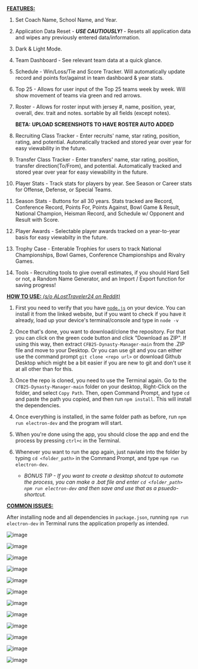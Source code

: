 <ins>**FEATURES:**</ins>

1. Set Coach Name, School Name, and Year.
2. Application Data Reset - ***USE CAUTIOUSLY!*** - Resets all application data and wipes any previously entered data/information.
3. Dark & Light Mode.
4. Team Dashboard - See relevant team data at a quick glance.
5. Schedule - Win/Loss/Tie and Score Tracker. Will automatically update record and points for/against in team dashboard & year stats.
6. Top 25 - Allows for user input of the Top 25 teams week by week.  Will show movement of teams via green and red arrows. 
7. Roster - Allows for roster input with jersey #, name, position, year, overall, dev. trait and notes. sortable by all fields (except notes).

   **BETA:** **UPLOAD SCREENSHOTS TO HAVE ROSTER AUTO ADDED** 
8. Recruiting Class Tracker - Enter recruits' name, star rating, position, rating, and potential. Automatically tracked and stored year over year for easy viewability in the future.
9. Transfer Class Tracker - Enter transfers' name, star rating, position, transfer direction(To/From), and potential. Automatically tracked and stored year over year for easy viewability in the future.
10. Player Stats - Track stats for players by year.  See Season or Career stats for Offense, Defense, or Special Teams.  
11. Season Stats - Buttons for all 30 years. Stats tracked are Record, Conference Record, Points For, Points Against, Bowl Game & Result, National Champion, Heisman Record, and Schedule w/ Opponent and Result with Score.
12. Player Awards - Selectable player awards tracked on a year-to-year basis for easy viewabilty in the future.
13. Trophy Case - Enterable Trophies for users to track National Championships, Bowl Games, Conference Championships and Rivalry Games.
14. Tools - Recruiting tools to give overall estimates, if you should Hard Sell or not, a Random Name Generator, and an Import / Export function for saving progress!


<ins>**HOW TO USE:** _(s/o ALostTraveler24 on Reddit)_</ins>

1. First you need to verify that you have [`node.js`](https://nodejs.org/en/download/package-manager/current) on your device. You can install it from the linked website, but if you want to check if you have it already, load up your device's terminal/console and type in `node -v`
2. Once that's done, you want to download/clone the repository. For that you can click on the green code button and click "Download as ZIP".  If using this way, then extract `CFB25-Dynasty-Manager-main` from the .ZIP file and move to your Desktop.  Or you can use git and you can either use the command prompt `git clone <repo url>` or download Github Desktop which might be a bit easier if you are new to git and don't use it at all other than for this.
3. Once the repo is cloned, you need to use the Terminal again.  Go to the `CFB25-Dynasty-Manager-main` folder on your desktop, Right-Click on the folder, and select `Copy Path`.  Then, open Command Prompt, and type `cd` and paste the path you copied, and then run `npm install`. This will install the dependencies.
4. Once everything is installed, in the same folder path as before, run `npm run electron-dev` and the program will start.
5. When you're done using the app, you should close the app and end the process by pressing `ctrl+c` in the Terminal.
6. Whenever you want to run the app again, just naviate into the folder by typing `cd <folder_path>` in the Command Prompt, and type `npm run electron-dev`.

   * *BONUS TIP - If you want to create a desktop shotcut to automate the process, you can make a .bat file and enter `cd <folder_path> npm run electron-dev` and then save and use that as a psuedo-shortcut.*



<ins>**COMMON ISSUES:**</ins>
  
  After installing node and all dependencies in `package.json`, running `npm run electron-dev` in Terminal runs the application properly as intended.


![image](https://github.com/user-attachments/assets/e3de4fd8-9c70-42c8-8ab2-381084846c07)

![image](https://github.com/user-attachments/assets/994b250d-2494-40d5-b93e-938ca07bebaa)

![image](https://github.com/user-attachments/assets/d3b89b1d-bbf4-4b36-a5cb-7f3d4a15939a)

![image](https://github.com/user-attachments/assets/abd7e7e4-b86d-4fc7-957b-1ba8d111965b)

![image](https://github.com/user-attachments/assets/f87455ef-2838-4aeb-9a40-1a7a7be31e9b)

![image](https://github.com/user-attachments/assets/ccea5c16-af54-413d-bbee-2ca60136759b)

![image](https://github.com/user-attachments/assets/e7df8c87-37bc-4afc-b9c1-0613d40183d8)

![image](https://github.com/user-attachments/assets/be78b5a3-55ee-403e-bbc1-91a80e02687d)

![image](https://github.com/user-attachments/assets/272e6824-b6b5-4243-80ae-2aed712718f5)

![image](https://github.com/user-attachments/assets/2a2512f7-7d3f-4786-9940-6cdb46c0b6d8)

![image](https://github.com/user-attachments/assets/28fb8b42-0f9f-42f2-ac3e-3b285b9a6413)

![image](https://github.com/user-attachments/assets/5570c97b-4128-4139-ab15-84cfb4a6c8f3)


